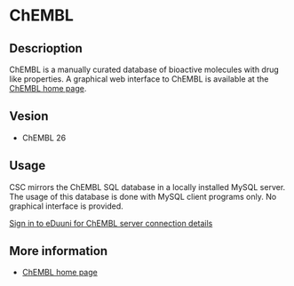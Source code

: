 # ChEMBL

## Descrioption
ChEMBL is a manually curated database of bioactive molecules with drug like properties.
A graphical web interface to ChEMBL is available at the [ChEMBL home page](https://www.ebi.ac.uk/chembl/).


## Vesion

*   ChEMBL 26

## Usage
CSC mirrors the ChEMBL SQL database in a locally installed MySQL server. The usage of this
database is done with MySQL client programs only. No graphical interface is provided.

[Sign in to eDuuni for ChEMBL server connection details](https://wiki.eduuni.fi/display/cscjemma/Using+ChEMBL+Databases+at+CSC)


## More information
*  [ChEMBL home page](https://www.ebi.ac.uk/chembl/)

